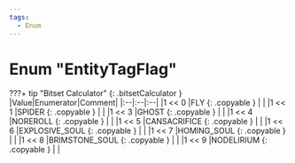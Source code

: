 ```yaml
---
tags:
  - Enum
---
```

# Enum "EntityTagFlag"
???+ tip "Bitset Calculator"
    [](#){: .bitsetCalculator }
|Value|Enumerator|Comment|
|:--|:--|:--|
|1 << 0 |FLY {: .copyable } |  |
|1 << 1 |SPIDER {: .copyable } |  |
|1 << 3 |GHOST {: .copyable } |  |
|1 << 4 |NOREROLL {: .copyable } |  |
|1 << 5 |CANSACRIFICE {: .copyable } |  |
|1 << 6 |EXPLOSIVE_SOUL {: .copyable } |  |
|1 << 7 |HOMING_SOUL {: .copyable } |  |
|1 << 8 |BRIMSTONE_SOUL {: .copyable } |  |
|1 << 9 |NODELIRIUM {: .copyable } |  |
